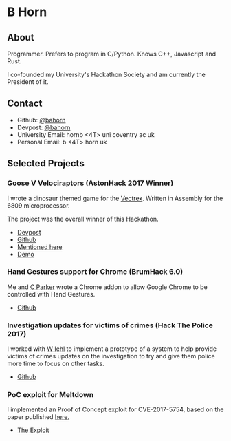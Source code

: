 # B Horn

## About

Programmer. Prefers to program in C/Python. Knows C++, Javascript and Rust.

I co-founded my University's Hackathon Society and am currently the
President of it.

## Contact

* Github: <a href="https://github.com/bahorn/">@bahorn</a>
* Devpost: <a href="https://devpost.com/bahorn">@bahorn</a>
* University Email: hornb <4T> uni <d0t> coventry <d0t> ac <d0t> uk
* Personal Email: b <4T> horn <d0t> uk 

## Selected Projects

### Goose V Velociraptors (AstonHack 2017 Winner)

I wrote a dinosaur themed game for the <a href="https://en.wikipedia.org/wiki/Vectrex">Vectrex</a>.
Written in Assembly for the 6809 microprocessor.

The project was the overall winner of this Hackathon.

* <a href="https://devpost.com/software/goose-v-velociraptors">Devpost</a>
* <a href="https://github.com/bahorn/AstonHack2017">Github</a>
* <a href="https://www.element14.com/community/docs/DOC-88127/l/astonhack-2017-24h-hackathon-roundup">Mentioned here</a>
* <a href="https://twitter.com/MLHacks/status/929744232100847616">Demo</a>

### Hand Gestures support for Chrome (BrumHack 6.0)

Me and <a href="https://parker57.github.io/">C Parker</a> wrote a Chrome addon
to allow Google Chrome to be controlled with Hand Gestures.

* <a href="https://github.com/bahorn/Brumhack60">Github</a>

### Investigation updates for victims of crimes (Hack The Police 2017)

I worked with <a href="http://www.william-iehl.com/">W Iehl</a> to implement a
prototype of a system to help provide victims of crimes updates on the
investigation to try and give them police more time to focus on other tasks.

* <a href="https://github.com/fANZYo/policingHack17">Github</a>

### PoC exploit for Meltdown

I implemented an Proof of Concept exploit for CVE-2017-5754, based on the paper
published <a href="https://meltdownattack.com/meltdown.pdf">here.</a>

* <a href="https://gist.github.com/bahorn/6be453127911bc4f27cf145bfc0a35b8">The Exploit</a>
